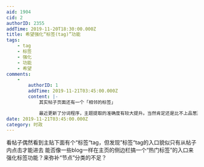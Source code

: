 ```yaml
---
aid: 1904
cid: 2
authorID: 2355
addTime: 2019-11-20T18:30:00.000Z
title: 希望强化“标签(tag)”功能
tags:
    - tag
    - 标签
    - 强化
    - 功能
    - 希望
comments:
    -
        authorID: 1
        addTime: 2019-11-21T03:45:00.000Z
        content: |-
            其实帖子页面还有一个「相邻的标签」

            最近更新了分词程序，主题提取的准确度有较大提升。当然肯定还是比不上品葱那种手动设置标签的效果。
date: 2019-11-21T03:45:00.000Z
category: 时政
---
```


看帖子偶然看到主贴下面有个“标签“tag，但发现”标签“tag的入口貌似只有从帖子内点击才能进去 能否像一些blog一样在主页的侧边栏搞一个“热门标签”的入口来强化标签功能？来弥补“节点”分类的不足？

